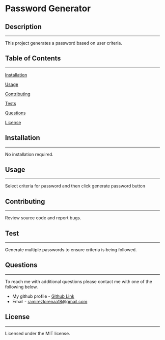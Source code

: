 # Password Generator
  ## Description
  ---
  This project generates a password based on user criteria.

  ## Table of Contents 
  --- 
  [Installation](#installation)
  
  [Usage](#usage)
  
  [Contributing](#contribution)

  [Tests](#test)

  [Questions](#Questions)

  [License](#license)
  
  ## Installation
  ---
  No installation required.

  ## Usage
  ---
  Select criteria for password and then click generate password button

  ## Contributing
  ---
  Review source code and report bugs.

  ## Test
  ---
  Generate multiple passwords to ensure criteria is being followed.

  ## Questions
  ---
  To reach me with additional questions please contact me with one of the following below.
  * My github profile - [Github Link](https://github.com/Lorena-Ramirez)
  * Email - <ramirezlorenaa18@gmail.com>

 ## License
  ---
  Licensed under the MIT license.

  